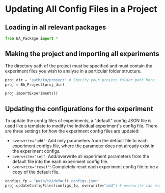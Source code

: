 # Updating All Config Files in a Project

## Loading in all relevant packages

```python
from BA_Package import *
```

## Making the project and importing all experiments
The directory path of the project must be specified and must contain the experiment files you wish to analyse in a particular folder structure.

```python
proj_dir = "path/to/project" # Specify your project folder path here
proj = BA_Project(proj_dir)

proj.importExperiments()
```

## Updating the configurations for the experiment
To update the config files of experiments, a "default" config JSON file is used like a template to modify the individual experiment's config file.
There are three settings for how the experiment config files are updated:

* `overwrite="add"`: Add only parameters from the default file to each experiment configs file, where the parameter does not already exist in the experiment configs.
* `overwrite="set"`: Add/overwrite all experiment parameters from the default file into the each experiment config file.
* `overwrite="reset"`: Completely reset each experiment config file to be a copy of the default file.

```python
configs_fp = "path/to/default_configs.json"
proj.updateConfigFiles(configs_fp, overwrite="add") # overwrite can also be "set" or "reset"
```
